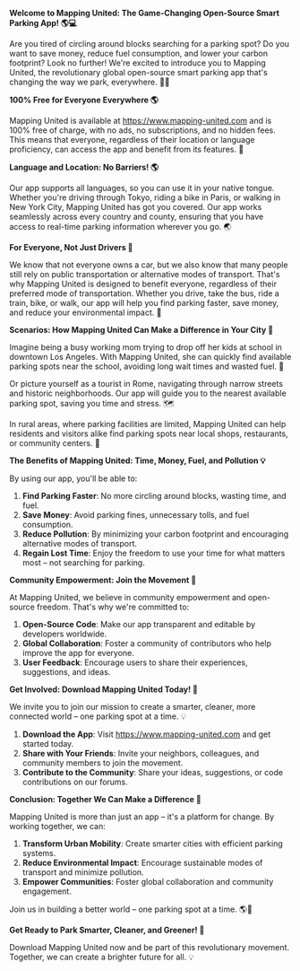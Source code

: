 **Welcome to Mapping United: The Game-Changing Open-Source Smart Parking App! 🌎💻**

Are you tired of circling around blocks searching for a parking spot? Do you want to save money, reduce fuel consumption, and lower your carbon footprint? Look no further! We're excited to introduce you to Mapping United, the revolutionary global open-source smart parking app that's changing the way we park, everywhere. 🚗🌟

**100% Free for Everyone Everywhere 🌎**

Mapping United is available at https://www.mapping-united.com and is 100% free of charge, with no ads, no subscriptions, and no hidden fees. This means that everyone, regardless of their location or language proficiency, can access the app and benefit from its features. 🌟

**Language and Location: No Barriers! 🌎**

Our app supports all languages, so you can use it in your native tongue. Whether you're driving through Tokyo, riding a bike in Paris, or walking in New York City, Mapping United has got you covered. Our app works seamlessly across every country and county, ensuring that you have access to real-time parking information wherever you go. 🌏

**For Everyone, Not Just Drivers 🚗**

We know that not everyone owns a car, but we also know that many people still rely on public transportation or alternative modes of transport. That's why Mapping United is designed to benefit everyone, regardless of their preferred mode of transportation. Whether you drive, take the bus, ride a train, bike, or walk, our app will help you find parking faster, save money, and reduce your environmental impact. 🌟

**Scenarios: How Mapping United Can Make a Difference in Your City 🌆**

Imagine being a busy working mom trying to drop off her kids at school in downtown Los Angeles. With Mapping United, she can quickly find available parking spots near the school, avoiding long wait times and wasted fuel. 🔴

Or picture yourself as a tourist in Rome, navigating through narrow streets and historic neighborhoods. Our app will guide you to the nearest available parking spot, saving you time and stress. 🗺️

In rural areas, where parking facilities are limited, Mapping United can help residents and visitors alike find parking spots near local shops, restaurants, or community centers. 🌄

**The Benefits of Mapping United: Time, Money, Fuel, and Pollution 💡**

By using our app, you'll be able to:

1. **Find Parking Faster**: No more circling around blocks, wasting time, and fuel.
2. **Save Money**: Avoid parking fines, unnecessary tolls, and fuel consumption.
3. **Reduce Pollution**: By minimizing your carbon footprint and encouraging alternative modes of transport.
4. **Regain Lost Time**: Enjoy the freedom to use your time for what matters most – not searching for parking.

**Community Empowerment: Join the Movement 🌟**

At Mapping United, we believe in community empowerment and open-source freedom. That's why we're committed to:

1. **Open-Source Code**: Make our app transparent and editable by developers worldwide.
2. **Global Collaboration**: Foster a community of contributors who help improve the app for everyone.
3. **User Feedback**: Encourage users to share their experiences, suggestions, and ideas.

**Get Involved: Download Mapping United Today! 📲**

We invite you to join our mission to create a smarter, cleaner, more connected world – one parking spot at a time. 💡

1. **Download the App**: Visit https://www.mapping-united.com and get started today.
2. **Share with Your Friends**: Invite your neighbors, colleagues, and community members to join the movement.
3. **Contribute to the Community**: Share your ideas, suggestions, or code contributions on our forums.

**Conclusion: Together We Can Make a Difference 🌟**

Mapping United is more than just an app – it's a platform for change. By working together, we can:

1. **Transform Urban Mobility**: Create smarter cities with efficient parking systems.
2. **Reduce Environmental Impact**: Encourage sustainable modes of transport and minimize pollution.
3. **Empower Communities**: Foster global collaboration and community engagement.

Join us in building a better world – one parking spot at a time. 🌎💚

**Get Ready to Park Smarter, Cleaner, and Greener! 🌟**

Download Mapping United now and be part of this revolutionary movement. Together, we can create a brighter future for all. 💡